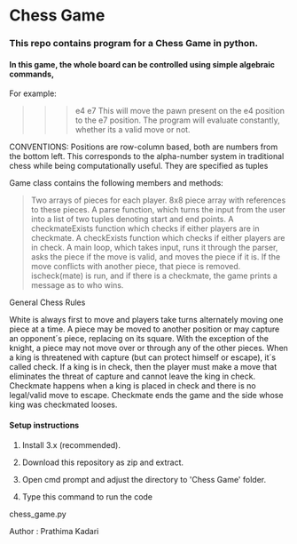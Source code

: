 # Chess Game

### This repo contains program for a Chess Game in python.

#### In this game, the whole board can be controlled using simple algebraic commands, 

For example:
>>>e4 e7
This will move the pawn present on the e4 position to the e7 position. The program will evaluate constantly, whether its a valid move or not.

CONVENTIONS: Positions are row-column based, both are numbers from the bottom left. This corresponds to the alpha-number system in traditional chess while being computationally useful. They are specified as tuples

Game class contains the following members and methods:
> Two arrays of pieces for each player.
> 8x8 piece array with references to these pieces.
> A parse function, which turns the input from the user into a list of two tuples denoting start and end points.
> A checkmateExists function which checks if either players are in checkmate.
> A checkExists function which checks if either players are in check.
> A main loop, which takes input, runs it through the parser, asks the piece if the move is valid, and moves the piece if it is. If the move conflicts with another piece, that piece is removed. ischeck(mate) is run, and if there is a checkmate, the game prints a message as to who wins.

General Chess Rules

White is always first to move and players take turns alternately moving one piece at a time. A piece may be moved to another position or may capture an opponent´s piece, replacing on its square. With the exception of the knight, a piece may not move over or through any of the other pieces. When a king is threatened with capture (but can protect himself or escape), it´s called check. If a king is in check, then the player must make a move that eliminates the threat of capture and cannot leave the king in check. Checkmate happens when a king is placed in check and there is no legal/valid move to escape. Checkmate ends the game and the side whose king was checkmated looses.

#### Setup instructions

1. Install 3.x (recommended).

2. Download this repository as zip and extract.

4. Open cmd prompt and adjust the directory to 'Chess Game' folder.

5. Type this command to run the code

chess_game.py



Author : Prathima Kadari
